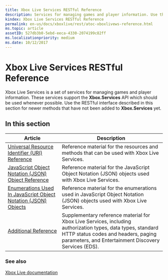 ```yaml
---
title: Xbox Live Services RESTful Reference
description: Services for managing games and player information. Use the **Xbox.Services** API whenever possible. Use the RESTful interface for newer methods that have not been added to **Xbox.Services** yet.
kindex: Xbox Live Services RESTful Reference
permalink: en-us/docs/xboxlive/rest/atoc-xboxlivews-reference.html
ms.topic: article
assetID: 527db3b0-5ebd-eeca-4330-2074199c82ff
ms.localizationpriority: medium
ms.date: 10/12/2017
---
```


# Xbox Live Services RESTful Reference

Xbox Live Services is a set of services for managing games and player information. These services support the **Xbox.Services** API which should be used whenever possible. Use the RESTful interface described in this section for newer methods that have not been added to **Xbox.Services** yet.


<a id="ID4E5"></a>

## In this section

| Article | Description |
|---------|-------------|
| [Universal Resource Identifier (URI) Reference](uri/atoc-xboxlivews-reference-uris.md) | Reference material for the resources and methods that can be used with Xbox Live Services. |
| [JavaScript Object Notation (JSON) Object Reference](json/atoc-xboxlivews-reference-json.md) | Reference material for the JavaScript Object Notation (JSON) objects used with Xbox Live Services. |
| [Enumerations Used In JavaScript Object Notation (JSON) Objects](enums/atoc-xboxlivews-reference-enums.md) | Reference material for the enumerations used in JavaScript Object Notation (JSON) objects used with Xbox Live Services. |
| [Additional Reference](additional/atoc-xboxlivews-reference-additional.md) | Supplementary reference material for Xbox Live Services, including authorization types, data types, standard HTTP status codes and headers, paging parameters, and Entertainment Discovery Services (EDS). |


### See also

[Xbox Live documentation](../../index.yml)
